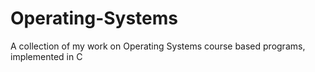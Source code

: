 # Operating-Systems
A collection of my work on Operating Systems course based programs, implemented in C
